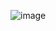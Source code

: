 ![image](https://github.com/JyHwa0702/Study_Springboot3_backend/assets/104346531/02e46105-9835-4485-ac03-3264576c915f)
